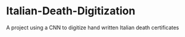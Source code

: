 # Italian-Death-Digitization
A project using a CNN to digitize hand written Italian death certificates

